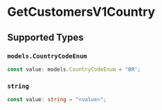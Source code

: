 # GetCustomersV1Country


## Supported Types

### `models.CountryCodeEnum`

```typescript
const value: models.CountryCodeEnum = "BR";
```

### `string`

```typescript
const value: string = "<value>";
```

